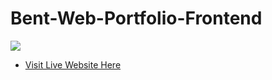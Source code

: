 # Bent-Web-Portfolio-Frontend
<img src="https://assets-global.website-files.com/639e3a353adcb618f4be6835/649142ca15cd08e6df462b86_bent-portfolio-webflow-template.webp">

- [Visit Live Website Here](https://bent-web-portfolio.vercel.app/)